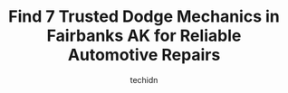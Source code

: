 ---
layout: ampstory
image: https://images.unsplash.com/photo-1639927671345-157606d5ac2e?ixlib=rb-4.0.3&ixid=MnwxMjA3fDB8MHxwaG90by1wYWdlfHx8fGVufDB8fHx8&auto=format&fit=crop&w=640&h=853&q=80
author: techidn
featured: false
description: Searching for the finest Dodge Mechanic in Fairbanks AK, USA? Look no further than the 7 best Dodge Mechanic in the area, where youll find a team of highly qualified professionals ready to 
title: Find 7 Trusted Dodge Mechanics in Fairbanks AK for Reliable Automotive Repairs
cover:
   title: Find 7 Trusted Dodge Mechanics in Fairbanks AK for Reliable Automotive Repairs
   subtitle: Rickpate
   background: https://images.unsplash.com/photo-1639927671345-157606d5ac2e?ixlib=rb-4.0.3&ixid=MnwxMjA3fDB8MHxwaG90by1wYWdlfHx8fGVufDB8fHx8&auto=format&fit=crop&w=640&h=853&q=80

pages: 
 - layout: thirds
   top: <h1>#1 Metropolitan Garage</h1>
   bottom: "<p>I was very impressed with Jason and the Metro team. They Winterized my van and replaced the water pump.  Jason kept me well informed during the service. He was extremely </p>"
   background: https://www.knot35.com/toplist/wp-content/uploads/2023/06/best-dodge-mechanic-1-in-fairbanks-ak-1685840601.jpeg
   backgroundblur: true
 - layout: thirds
   top: <h1>#2 FrontLine Automotive</h1>
   bottom: "<p>1440 University Ave S, Fairbanks, AK 99709, United States</p>"
   background: https://www.knot35.com/toplist/wp-content/uploads/2023/06/best-dodge-mechanic-2-in-fairbanks-ak-1685840601.jpeg
   cta:
      link: https://www.knot35.com/toplist/find-7-trusted-dodge-mechanics-in-fairbanks-ak-for-reliable-automotive-repairs/
      text: Find 7 Trusted Dodge Mechanics in Fairbanks AK for Reliable Automotive Repairs
 - layout: thirds
   top: <h1>#3 Simard Automotive Inc</h1>
   bottom: "<p>4610 768 Gaffney Rd, Fairbanks, AK 99701, United States</p>"
   background: https://www.knot35.com/toplist/wp-content/uploads/2023/06/best-dodge-mechanic-3-in-fairbanks-ak-1685840601.jpeg
   cta:
      link: https://www.knot35.com/toplist/find-7-trusted-dodge-mechanics-in-fairbanks-ak-for-reliable-automotive-repairs/
      text: Find 7 Trusted Dodge Mechanics in Fairbanks AK for Reliable Automotive Repairs
 - layout: thirds
   top: <h1>#4 Simard Automotive</h1>
   bottom: "<p>333 Illinois St, Fairbanks, AK 99701, United States</p>"
   background: https://images.unsplash.com/photo-1510906594845-bc082582c8cc?ixlib=rb-4.0.3&ixid=MnwxMjA3fDB8MHxwaG90by1wYWdlfHx8fGVufDB8fHx8&auto=format&fit=crop&w=640&h=853&q=80
   cta:
      link: https://www.knot35.com/toplist/find-7-trusted-dodge-mechanics-in-fairbanks-ak-for-reliable-automotive-repairs/
      text: Find 7 Trusted Dodge Mechanics in Fairbanks AK for Reliable Automotive Repairs
 - layout: thirds
   top: <h1>#5 Simard Automotive Inc.</h1>
   bottom: "<p>2560 S Cushman St, Fairbanks, AK 99701, United States</p>"
   background: https://images.unsplash.com/photo-1567095761054-7a02e69e5c43?ixlib=rb-4.0.3&ixid=MnwxMjA3fDB8MHxwaG90by1wYWdlfHx8fGVufDB8fHx8&auto=format&fit=crop&w=640&h=853&q=80
   cta:
      link: https://www.knot35.com/toplist/find-7-trusted-dodge-mechanics-in-fairbanks-ak-for-reliable-automotive-repairs/
      text: Find 7 Trusted Dodge Mechanics in Fairbanks AK for Reliable Automotive Repairs
 - layout: thirds
   top: <h1>#6 Glacier Garage Auto Service & Repair</h1>
   bottom: "<p>3775 S Cushman St Suite B, Fairbanks, AK 99701, United States</p>"
   background: https://images.unsplash.com/photo-1540457036297-448b6b99e91c?ixlib=rb-4.0.3&ixid=MnwxMjA3fDB8MHxwaG90by1wYWdlfHx8fGVufDB8fHx8&auto=format&fit=crop&w=640&h=853&q=80
   cta:
      link: https://www.knot35.com/toplist/find-7-trusted-dodge-mechanics-in-fairbanks-ak-for-reliable-automotive-repairs/
      text: Find 7 Trusted Dodge Mechanics in Fairbanks AK for Reliable Automotive Repairs
 - layout: thirds
   top: <h1>#7 Gabes Truck & Auto Repair LLC</h1>
   bottom: "<p>2015 Frank Ave, Fairbanks, AK 99701, United States</p>"
   background: https://images.unsplash.com/photo-1591393223703-56fe1347ac62?ixlib=rb-4.0.3&ixid=MnwxMjA3fDB8MHxwaG90by1wYWdlfHx8fGVufDB8fHx8&auto=format&fit=crop&w=640&h=853&q=80
   cta:
      link: https://www.knot35.com/toplist/find-7-trusted-dodge-mechanics-in-fairbanks-ak-for-reliable-automotive-repairs/
      text: Find 7 Trusted Dodge Mechanics in Fairbanks AK for Reliable Automotive Repairs
 - layout: thirds
   middle: Continue reading...
   background: https://images.unsplash.com/photo-1602536052359-ef94c21c5948?ixlib=rb-4.0.3&ixid=MnwxMjA3fDB8MHxwaG90by1wYWdlfHx8fGVufDB8fHx8&auto=format&fit=crop&w=640&h=853&q=80
   cta:
      link: https://www.knot35.com/toplist/find-7-trusted-dodge-mechanics-in-fairbanks-ak-for-reliable-automotive-repairs/
      text: Find 7 Trusted Dodge Mechanics in Fairbanks AK for Reliable Automotive Repairs
      
---